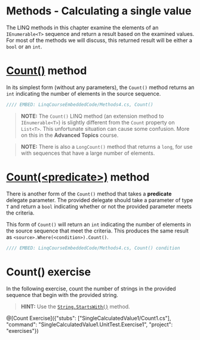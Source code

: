 # Methods - Calculating a single value

The LINQ methods in this chapter examine the elements of an `IEnumerable<T>` sequence and return a result based on the examined values. For most of the methods we will discuss, this returned result will be either a `bool` or an `int`.

# [Count()](https://msdn.microsoft.com/en-us/library/bb338038%28v=vs.110%29.aspx) method
In its simplest form (without any parameters), the `Count()` method returns an `int` indicating the number of elements in the source sequence.

```csharp
//// EMBED: LinqCourseEmbeddedCode/Methods4.cs, Count()
```

> **NOTE:** The `Count()` LINQ method (an extension method to `IEnumerable<T>`) is slightly different from the `Count` property on `List<T>`. This unfortunate situation can cause some confusion. More on this in the **Advanced Topics** course.

> **NOTE:** There is also a `LongCount()` method that returns a `long`, for use with sequences that have a large number of elements.

# [Count(&lt;predicate&gt;)](https://msdn.microsoft.com/en-us/library/bb535181%28v=vs.110%29.aspx) method
There is another form of the `Count()` method that takes a **predicate** delegate parameter. The provided delegate should take a parameter of type `T` and return a `bool` indicating whether or not the provided parameter meets the criteria.

This form of `Count()` will return an `int` indicating the number of elements in the source sequence that meet the criteria. This produces the same result as `<source>.Where(<condition>).Count()`.

```csharp
//// EMBED: LinqCourseEmbeddedCode/Methods4.cs, Count() condition
```

# Count() exercise
In the following exercise, count the number of strings in the provided sequence that begin with the provided string.

> **HINT:** Use the [`String.StartsWith()`](https://msdn.microsoft.com/en-us/library/baketfxw%28v=vs.110%29.aspx) method.

@[Count Exercise]({"stubs": ["SingleCalculatedValue1/Count1.cs"], "command": "SingleCalculatedValue1.UnitTest.Exercise1", "project": "exercises"})

